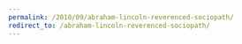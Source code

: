 ```yaml
---
permalink: /2010/09/abraham-lincoln-reverenced-sociopath/
redirect_to: /abraham-lincoln-reverenced-sociopath/
---
```

